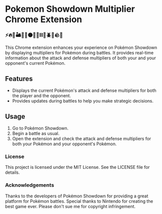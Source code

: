 # Pokemon Showdown Multiplier Chrome Extension
### ⚡️🔥👻🏜️🐍💧⚫️🐉🔮⛓️🧚🪲🔘🪨🧊

This Chrome extension enhances your experience on Pokémon Showdown by displaying multipliers for Pokémon during battles. It provides real-time information about the attack and defense multipliers of both your and your opponent's current Pokémon.

## Features

- Displays the current Pokémon's attack and defense multipliers for both the player and the opponent.
- Provides updates during battles to help you make strategic decisions.

## Usage

1. Go to Pokémon Showdown.
2. Begin a battle as usual.
3. Open the extension and check the attack and defense multipliers for both your Pokémon and your opponent's Pokémon.


### License
This project is licensed under the MIT License. See the LICENSE file for details.

### Acknowledgements
Thanks to the developers of Pokémon Showdown for providing a great platform for Pokémon battles.
Special thanks to Nintendo for creating the best game ever. Please don't sue me for copyright infringement.
